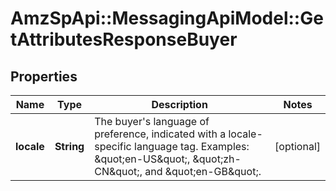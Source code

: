 # AmzSpApi::MessagingApiModel::GetAttributesResponseBuyer

## Properties
Name | Type | Description | Notes
------------ | ------------- | ------------- | -------------
**locale** | **String** | The buyer&#39;s language of preference, indicated with a locale-specific language tag. Examples: \&quot;en-US\&quot;, \&quot;zh-CN\&quot;, and \&quot;en-GB\&quot;. | [optional] 



